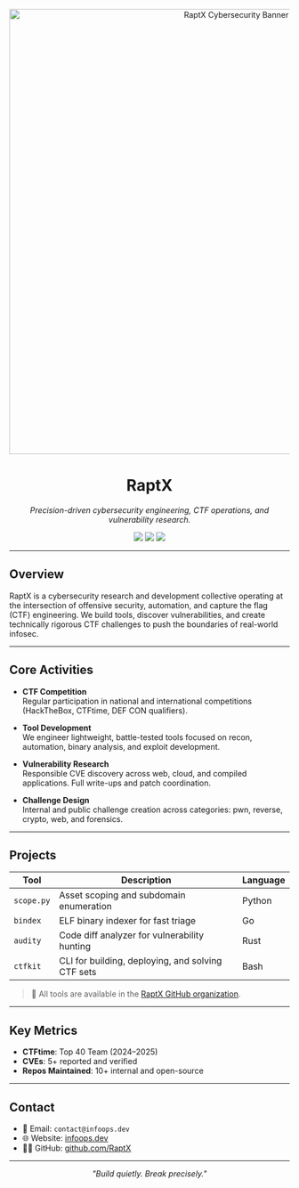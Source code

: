 <p align="center">
  <img src="https://yourcdn.com/raptx-banner.gif" alt="RaptX Cybersecurity Banner" width="800"/>
</p>

<h1 align="center">RaptX</h1>
<p align="center"><i>Precision-driven cybersecurity engineering, CTF operations, and vulnerability research.</i></p>

<p align="center">
  <img src="https://img.shields.io/badge/CTFtime-Top%2040-lightgrey?style=flat-square">
  <img src="https://img.shields.io/badge/CVE%20Discoveries-5+-red?style=flat-square">
  <img src="https://img.shields.io/badge/Tools%20Built-Python%2C%20Go%2C%20Rust-blue?style=flat-square">
</p>

---

## Overview

RaptX is a cybersecurity research and development collective operating at the intersection of offensive security, automation, and capture the flag (CTF) engineering. We build tools, discover vulnerabilities, and create technically rigorous CTF challenges to push the boundaries of real-world infosec.

---

## Core Activities

- **CTF Competition**  
  Regular participation in national and international competitions (HackTheBox, CTFtime, DEF CON qualifiers).

- **Tool Development**  
  We engineer lightweight, battle-tested tools focused on recon, automation, binary analysis, and exploit development.

- **Vulnerability Research**  
  Responsible CVE discovery across web, cloud, and compiled applications. Full write-ups and patch coordination.

- **Challenge Design**  
  Internal and public challenge creation across categories: pwn, reverse, crypto, web, and forensics.

---

## Projects

| Tool        | Description                                       | Language |
|-------------|---------------------------------------------------|----------|
| `scope.py`  | Asset scoping and subdomain enumeration           | Python   |
| `bindex`    | ELF binary indexer for fast triage                | Go       |
| `audity`    | Code diff analyzer for vulnerability hunting      | Rust     |
| `ctfkit`    | CLI for building, deploying, and solving CTF sets | Bash     |

> 🔗 All tools are available in the [RaptX GitHub organization](https://github.com/RaptX).

---

## Key Metrics

- **CTFtime**: Top 40 Team (2024–2025)
- **CVEs**: 5+ reported and verified
- **Repos Maintained**: 10+ internal and open-source

---

## Contact

- 📧 Email: `contact@infoops.dev`  
- 🌐 Website: [infoops.dev](https://infoops.dev)  
- 🧑‍💻 GitHub: [github.com/RaptX](https://github.com/RaptX)

---

<p align="center"><i>"Build quietly. Break precisely."</i></p>

